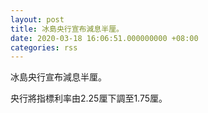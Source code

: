 ```yaml
---
layout: post
title: 冰島央行宣布減息半厘。
date: 2020-03-18 16:06:51.000000000 +08:00
categories: rss
---
```


冰島央行宣布減息半厘。

央行將指標利率由2.25厘下調至1.75厘。
